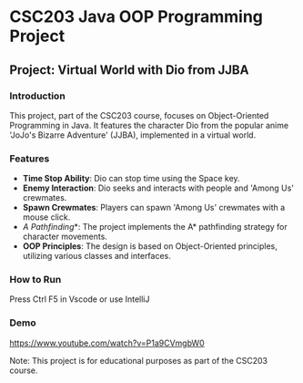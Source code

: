 # CSC203 Java OOP Programming Project

## Project: Virtual World with Dio from JJBA

### Introduction
This project, part of the CSC203 course, focuses on Object-Oriented Programming in Java. It features the character Dio from the popular anime 'JoJo's Bizarre Adventure' (JJBA), implemented in a virtual world.

### Features
- **Time Stop Ability**: Dio can stop time using the Space key.
- **Enemy Interaction**: Dio seeks and interacts with people and 'Among Us' crewmates.
- **Spawn Crewmates**: Players can spawn 'Among Us' crewmates with a mouse click.
- **A* Pathfinding**: The project implements the A* pathfinding strategy for character movements.
- **OOP Principles**: The design is based on Object-Oriented principles, utilizing various classes and interfaces.

### How to Run
Press Ctrl F5 in Vscode or use IntelliJ


### Demo
https://www.youtube.com/watch?v=P1a9CVmgbW0

Note: This project is for educational purposes as part of the CSC203 course.
